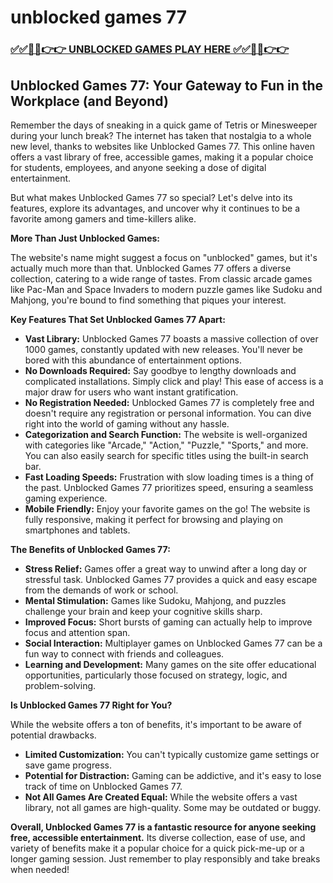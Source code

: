 # unblocked games 77

### [✅✅🔴🔴👉👉 UNBLOCKED GAMES PLAY HERE ✅✅🔴🔴👉👉](https://topstoryindia.com)

## Unblocked Games 77: Your Gateway to Fun in the Workplace (and Beyond)

Remember the days of sneaking in a quick game of Tetris or Minesweeper during your lunch break? The internet has taken that nostalgia to a whole new level, thanks to websites like Unblocked Games 77. This online haven offers a vast library of free, accessible games, making it a popular choice for students, employees, and anyone seeking a dose of digital entertainment. 

But what makes Unblocked Games 77 so special? Let's delve into its features, explore its advantages, and uncover why it continues to be a favorite among gamers and time-killers alike.

**More Than Just Unblocked Games:**

The website's name might suggest a focus on "unblocked" games, but it's actually much more than that. Unblocked Games 77 offers a diverse collection, catering to a wide range of tastes. From classic arcade games like Pac-Man and Space Invaders to modern puzzle games like Sudoku and Mahjong, you're bound to find something that piques your interest. 

**Key Features That Set Unblocked Games 77 Apart:**

* **Vast Library:** Unblocked Games 77 boasts a massive collection of over 1000 games, constantly updated with new releases. You'll never be bored with this abundance of entertainment options.
* **No Downloads Required:**  Say goodbye to lengthy downloads and complicated installations. Simply click and play! This ease of access is a major draw for users who want instant gratification.
* **No Registration Needed:** Unblocked Games 77 is completely free and doesn't require any registration or personal information. You can dive right into the world of gaming without any hassle.
* **Categorization and Search Function:**  The website is well-organized with categories like "Arcade," "Action," "Puzzle," "Sports," and more.  You can also easily search for specific titles using the built-in search bar.
* **Fast Loading Speeds:**  Frustration with slow loading times is a thing of the past.  Unblocked Games 77 prioritizes speed, ensuring a seamless gaming experience.
* **Mobile Friendly:**  Enjoy your favorite games on the go! The website is fully responsive, making it perfect for browsing and playing on smartphones and tablets.

**The Benefits of Unblocked Games 77:**

* **Stress Relief:**  Games offer a great way to unwind after a long day or stressful task. Unblocked Games 77 provides a quick and easy escape from the demands of work or school.
* **Mental Stimulation:**  Games like Sudoku, Mahjong, and puzzles challenge your brain and keep your cognitive skills sharp. 
* **Improved Focus:**  Short bursts of gaming can actually help to improve focus and attention span.
* **Social Interaction:**  Multiplayer games on Unblocked Games 77 can be a fun way to connect with friends and colleagues.
* **Learning and Development:**  Many games on the site offer educational opportunities, particularly those focused on strategy, logic, and problem-solving.

**Is Unblocked Games 77 Right for You?**

While the website offers a ton of benefits, it's important to be aware of potential drawbacks. 

* **Limited Customization:**  You can't typically customize game settings or save game progress.
* **Potential for Distraction:**  Gaming can be addictive, and it's easy to lose track of time on Unblocked Games 77. 
* **Not All Games Are Created Equal:**  While the website offers a vast library, not all games are high-quality. Some may be outdated or buggy.

**Overall, Unblocked Games 77 is a fantastic resource for anyone seeking free, accessible entertainment.** Its diverse collection, ease of use, and variety of benefits make it a popular choice for a quick pick-me-up or a longer gaming session.  Just remember to play responsibly and take breaks when needed! 
